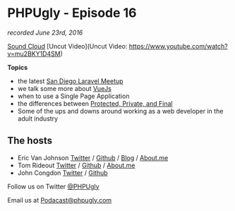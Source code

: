 # PHPUgly - Episode 16
*recorded June 23rd, 2016*

[Sound Cloud](https://soundcloud.com/phpugly/episode16)
[Uncut Video](Uncut Video: https://www.youtube.com/watch?v=mu2BKY1D4SM)

**Topics**

* the latest [San Diego Laravel Meetup](http://www.meetup.com/San-Diego-Laravel-Meetup/)
* we talk some more about [VueJs](https://vuejs.org/)
* when to use a Single Page Application
* the differences between [Protected, Private, and Final](http://www.freeklijten.nl/2016/06/17/Final-private-a-reaction)
* Some of the ups and downs around working as a web developer in the adult industry

## The hosts
* Eric Van Johnson [Twitter](https://twitter.com/shocm) / [Github](https://github.com/ericvanjohnson/) / [Blog](https://www.shocm.com) / [About.me](https://about.me/shocm) 
* Tom Rideout [Twitter](https://twitter.com/realrideout) / [Github](https://github.com/trideout/) / [About.me](https://about.me/thomasrideout)
* John Congdon [Twitter](https://twitter.com/johncongdon) / [Github](https://github.com/johncongdon) 

Follow us on Twitter [@PHPUgly](https://twitter.com/phpugly) 

Email us at [Podacast@phpugly.com](mailto:podcast@phpugly.com)
